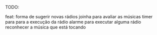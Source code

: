TODO:

feat:
forma de sugerir novas rádios
joinha para avaliar as músicas
timer para para a execução da rádio
alarme para executar alguma rádio
reconhecer a música que está tocando
